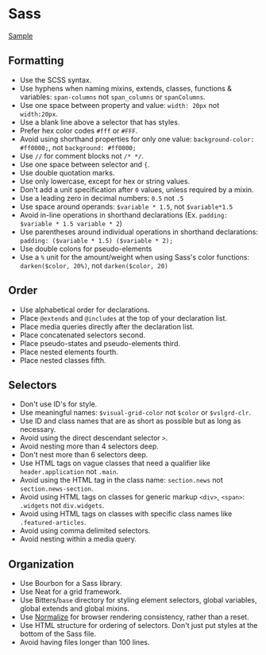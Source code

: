 # Sass

[Sample](sample.scss)

## Formatting

* Use the SCSS syntax.
* Use hyphens when naming mixins, extends, classes, functions & variables: `span-columns` not `span_columns` or `spanColumns`.
* Use one space between property and value: `width: 20px` not `width:20px`.
* Use a blank line above a selector that has styles.
* Prefer hex color codes `#fff` or `#FFF`.
* Avoid using shorthand properties for only one value: `background-color: #ff0000;`, not `background: #ff0000;`
* Use `//` for comment blocks not `/* */`.
* Use one space between selector and `{`.
* Use double quotation marks.
* Use only lowercase, except for hex or string values.
* Don't add a unit specification after `0` values, unless required by a mixin.
* Use a leading zero in decimal numbers: `0.5` not `.5`
* Use space around operands: `$variable * 1.5`, not `$variable*1.5`
* Avoid in-line operations in shorthand declarations (Ex. `padding: $variable * 1.5 variable * 2`)
* Use parentheses around individual operations in shorthand declarations: `padding: ($variable * 1.5) ($variable * 2);`
* Use double colons for pseudo-elements
* Use a `%` unit for the amount/weight when using Sass's color functions: `darken($color, 20%)`, not `darken($color, 20)`

## Order

* Use alphabetical order for declarations.
* Place `@extends` and `@includes` at the top of your declaration list.
* Place media queries directly after the declaration list.
* Place concatenated selectors second.
* Place pseudo-states and pseudo-elements third.
* Place nested elements fourth.
* Place nested classes fifth.

## Selectors

* Don't use ID's for style.
* Use meaningful names: `$visual-grid-color` not `$color` or `$vslgrd-clr`.
* Use ID and class names that are as short as possible but as long as necessary.
* Avoid using the direct descendant selector `>`.
* Avoid nesting more than 4 selectors deep.
* Don't nest more than 6 selectors deep.
* Use HTML tags on vague classes that need a qualifier like `header.application` not `.main`.
* Avoid using the HTML tag in the class name: `section.news` not `section.news-section`.
* Avoid using HTML tags on classes for generic markup `<div>`, `<span>`: `.widgets` not `div.widgets`.
* Avoid using HTML tags on classes with specific class names like `.featured-articles`.
* Avoid using comma delimited selectors.
* Avoid nesting within a media query.

## Organization

* Use Bourbon for a Sass library.
* Use Neat for a grid framework.
* Use Bitters/`base` directory for styling element selectors, global variables, global extends and global mixins.
* Use [Normalize](https://github.com/necolas/normalize.css) for browser rendering consistency, rather than a reset.
* Use HTML structure for ordering of selectors. Don't just put styles at the bottom of the Sass file.
* Avoid having files longer than 100 lines.
